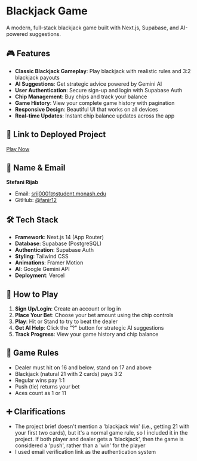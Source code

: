 # Blackjack Game

A modern, full-stack blackjack game built with Next.js, Supabase, and AI-powered suggestions.

## 🎮 Features

- **Classic Blackjack Gameplay**: Play blackjack with realistic rules and 3:2 blackjack payouts
- **AI Suggestions**: Get strategic advice powered by Gemini AI
- **User Authentication**: Secure sign-up and login with Supabase Auth
- **Chip Management**: Buy chips and track your balance
- **Game History**: View your complete game history with pagination
- **Responsive Design**: Beautiful UI that works on all devices
- **Real-time Updates**: Instant chip balance updates across the app

## 🚀 Link to Deployed Project

[Play Now](https://mac-projects-black-jack.vercel.app)

## 👤 Name & Email

**Stefani Rijab**
- Email: srij0001@student.monash.edu
- GitHub: [@fanir12](https://github.com/fanir12)

## 🛠️ Tech Stack

- **Framework**: Next.js 14 (App Router)
- **Database**: Supabase (PostgreSQL)
- **Authentication**: Supabase Auth
- **Styling**: Tailwind CSS
- **Animations**: Framer Motion
- **AI**: Google Gemini API
- **Deployment**: Vercel

## 🎯 How to Play

1. **Sign Up/Login**: Create an account or log in
2. **Place Your Bet**: Choose your bet amount using the chip controls
3. **Play**: Hit or Stand to try to beat the dealer
4. **Get AI Help**: Click the "?" button for strategic AI suggestions
5. **Track Progress**: View your game history and chip balance

## 🎲 Game Rules

- Dealer must hit on 16 and below, stand on 17 and above
- Blackjack (natural 21 with 2 cards) pays 3:2
- Regular wins pay 1:1
- Push (tie) returns your bet
- Aces count as 1 or 11

## ➕ Clarifications

- The project brief doesn't mention a 'blackjack win' (i.e., getting 21 with your first two cards), but it's a normal game rule, so I included it in the project. If both player and dealer gets a 'blackjack', then the game is considered a 'push', rather than a 'win' for the player
- I used email verification link as the authentication system
